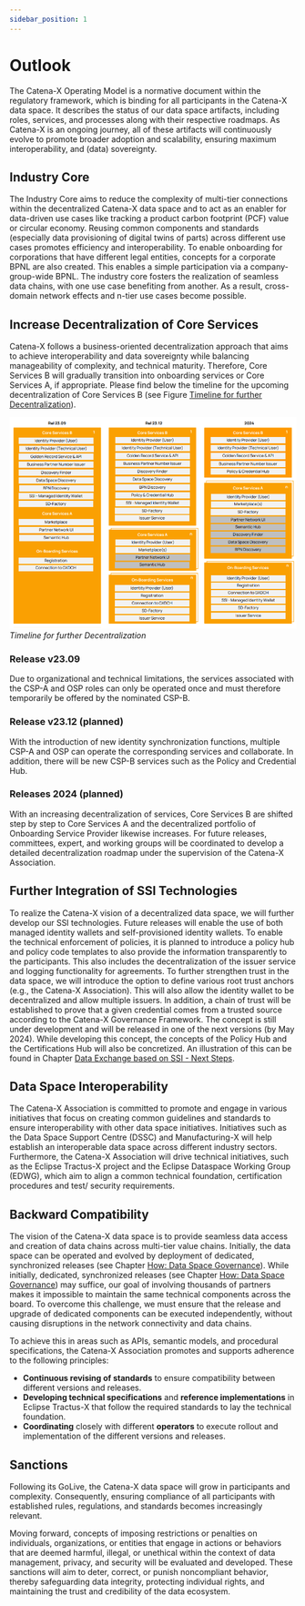 ```yaml
---
sidebar_position: 1
---
```

# Outlook

The Catena-X Operating Model is a normative document within the regulatory framework, which is binding for all participants in the Catena-X data space. It describes the status of our data space artifacts, including roles, services, and processes along with their respective roadmaps. As Catena-X is an ongoing journey, all of these artifacts will continuously evolve to promote broader adoption and scalability, ensuring maximum interoperability, and (data) sovereignty.

## Industry Core

The Industry Core aims to reduce the complexity of multi-tier connections within the decentralized Catena-X data space and to act as an enabler for data-driven use cases like tracking a product carbon footprint (PCF) value or circular economy. Reusing common components and standards (especially data provisioning of digital twins of parts) across different use cases promotes efficiency and interoperability. To enable onboarding for corporations that have different legal entities, concepts for a corporate BPNL are also created. This enables a simple participation via a company-group-wide BPNL. The industry core fosters the realization of seamless data chains, with one use case benefiting from another. As a result, cross-domain network effects and n-tier use cases become possible.

## Increase Decentralization of Core Services

Catena-X follows a business-oriented decentralization approach that aims to achieve interoperability and data sovereignty while balancing manageability of complexity, and technical maturity. Therefore, Core Services B will gradually transition into onboarding services or Core Services A, if appropriate. Please find below the timeline for the upcoming decentralization of Core Services B (see Figure [Timeline for further Decentralization](./outlook.md#increase-decentralization-of-core-services)).

![Timeline for further Decentralization](./assets/timeline-for-further-decentralization.png)
*Timeline for further Decentralization*

### Release v23.09

Due to organizational and technical limitations, the services associated with the CSP-A and OSP roles can only be operated once and must therefore temporarily be offered by the nominated CSP-B.

### Release v23.12 (planned)

With the introduction of new identity synchronization functions, multiple CSP-A and OSP can operate the corresponding services and collaborate. In addition, there will be new CSP-B services such as the Policy and Credential Hub.

### Releases 2024 (planned)

With an increasing decentralization of services, Core Services B are shifted step by step to Core Services A and the decentralized portfolio of Onboarding Service Provider likewise increases. For future releases, committees, expert, and working groups will be coordinated to develop a detailed decentralization roadmap under the supervision of the Catena-X Association.

## Further Integration of SSI Technologies

To realize the Catena-X vision of a decentralized data space, we will further develop our SSI technologies. Future releases will enable the use of both managed identity wallets and self-provisioned identity wallets. To enable the technical enforcement of policies, it is planned to introduce a policy hub and policy code templates to also provide the information transparently to the participants. This also includes the decentralization of the issuer service and logging functionality for agreements. To further strengthen trust in the data space, we will introduce the option to define various root trust anchors (e.g., the Catena-X Association). This will also allow the identity wallet to be decentralized and allow multiple issuers. In addition, a chain of trust will be established to prove that a given credential comes from a trusted source according to the Catena-X Governance Framework. The concept is still under development and will be released in one of the next versions (by May 2024). While developing this concept, the concepts of the Policy Hub and the Certifications Hub will also be concretized. An illustration of this can be found in Chapter [Data Exchange based on SSI - Next Steps](./../appendix/appendix.md#data-exchange-based-on-ssi---next-steps).

## Data Space Interoperability

The Catena-X Association is committed to promote and engage in various initiatives that focus on creating common guidelines and standards to ensure interoperability with other data space initiatives. Initiatives such as the Data Space Support Centre (DSSC) and Manufacturing-X will help establish an interoperable data space across different industry sectors. Furthermore, the Catena-X Association will drive technical initiatives, such as the Eclipse Tractus-X project and the Eclipse Dataspace Working Group (EDWG), which aim to align a common technical foundation, certification procedures and test/ security requirements.

## Backward Compatibility

The vision of the Catena-X data space is to provide seamless data access and creation of data chains across multi-tier value chains. Initially, the data space can be operated and evolved by deployment of dedicated, synchronized releases (see Chapter [How: Data Space Governance](./../how-data-space-governance/how-data-space-governance.md)). While initially, dedicated, synchronized releases (see Chapter [How: Data Space Governance](./../how-data-space-governance/how-data-space-governance.md)) may suffice, our goal of involving thousands of partners makes it impossible to maintain the same technical components across the board. To overcome this challenge, we must ensure that the release and upgrade of dedicated components can be executed independently, without causing disruptions in the network connectivity and data chains.

To achieve this in areas such as APIs, semantic models, and procedural specifications, the Catena-X Association promotes and supports adherence to the following principles:

- **Continuous revising of standards** to ensure compatibility between different versions and releases.
- **Developing technical specifications** and **reference implementations** in Eclipse Tractus-X that follow the required standards to lay the technical foundation.
- **Coordinating** closely with different **operators** to execute rollout and implementation of the different versions and releases.

## Sanctions

Following its GoLive, the Catena-X data space will grow in participants and complexity. Consequently, ensuring compliance of all participants with established rules, regulations, and standards becomes increasingly relevant.

Moving forward, concepts of imposing restrictions or penalties on individuals, organizations, or entities that engage in actions or behaviors that are deemed harmful, illegal, or unethical within the context of data management, privacy, and security will be evaluated and developed. These sanctions will aim to deter, correct, or punish noncompliant behavior, thereby safeguarding data integrity, protecting individual rights, and maintaining the trust and credibility of the data ecosystem.
